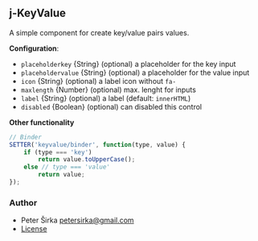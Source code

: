 ## j-KeyValue

A simple component for create key/value pairs values.

__Configuration__:

- `placeholderkey` {String} (optional) a placeholder for the key input
- `placeholdervalue` {String} (optional) a placeholder for the value input
- `icon` {String} (optional) a label icon without `fa-`
- `maxlength` {Number} (optional) max. lenght for inputs
- `label` {String} (optional) a label (default: `innerHTML`)
- `disabled` {Boolean} (optional) can disabled this control

__Other functionality__

```javascript
// Binder
SETTER('keyvalue/binder', function(type, value) {
    if (type === 'key')
        return value.toUpperCase();
    else // type === 'value'
        return value;
});
```

### Author

- Peter Širka <petersirka@gmail.com>
- [License](https://www.totaljs.com/license/)
